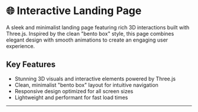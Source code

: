 # 🌐 Interactive Landing Page

A sleek and minimalist landing page featuring rich 3D interactions built with Three.js. Inspired by the clean "bento box" style, this page combines elegant design with smooth animations to create an engaging user experience.

## Key Features

- Stunning 3D visuals and interactive elements powered by Three.js  
- Clean, minimalist "bento box" layout for intuitive navigation  
- Responsive design optimized for all screen sizes  
- Lightweight and performant for fast load times  

---

